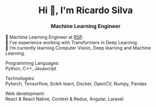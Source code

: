 <h1 align="center">Hi 👋, I'm Ricardo Silva</h1>
<h3 align="center">Machine Learning Engineer</h3>

🤖 Machine Learning Engineer at [RSP](https://www.rsp.com.au/). </br>
🔭 I've experience working with Transformers in Deep Learning. </br>
🤔 I’m currently learning Computer Vision, Deep learning and Machine Learning. </br>

Programming Languages:</br>
Python, C++, Javascript</br>

Technologies: </br>
Pytorch, Tensorflow, Scikit-learn, Docker, OpenCV, Numpy, Pandas</br>

Web development:</br>
React & React Native, Context & Redux, Angular, Laravel</br>
